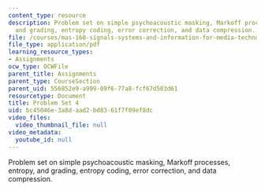 ```yaml
---
content_type: resource
description: Problem set on simple psychoacoustic masking, Markoff processes, entropy,
  and grading, entropy coding, error correction, and data compression.
file: /courses/mas-160-signals-systems-and-information-for-media-technology-fall-2007/bc45046e3a8daad2bd8361f7f09ef8dc_ps4.pdf
file_type: application/pdf
learning_resource_types:
- Assignments
ocw_type: OCWFile
parent_title: Assignments
parent_type: CourseSection
parent_uid: 556852e9-a999-09f6-77a8-fcf67d503d61
resourcetype: Document
title: Problem Set 4
uid: bc45046e-3a8d-aad2-bd83-61f7f09ef8dc
video_files:
  video_thumbnail_file: null
video_metadata:
  youtube_id: null
---
```

Problem set on simple psychoacoustic masking, Markoff processes, entropy, and grading, entropy coding, error correction, and data compression.